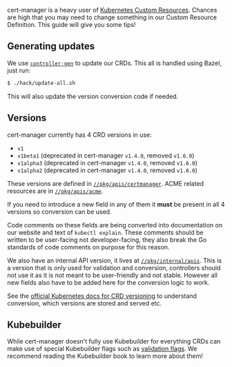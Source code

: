 cert-manager is a heavy user of
[Kubernetes Custom Resources](https://kubernetes.io/docs/concepts/extend-kubernetes/api-extension/custom-resources/).
Chances are high that you may need to change something in our Custom Resource
Definition. This guide will give you some tips!

## Generating updates

We use
[`controller-gen`](https://book.kubebuilder.io/reference/controller-gen.html) to
update our CRDs. This all is handled using Bazel, just run:

```bash
$ ./hack/update-all.sh
```

This will also update the version conversion code if needed.

## Versions

cert-manager currently has 4 CRD versions in use:

- `v1`
- `v1beta1` (deprecated in cert-manager `v1.4.0`, removed `v1.6.0`)
- `v1alpha3` (deprecated in cert-manager `v1.4.0`, removed `v1.6.0`)
- `v1alpha2` (deprecated in cert-manager `v1.4.0`, removed `v1.6.0`)

These versions are defined in
[`//pkg/apis/certmanager`](https://github.com/jetstack/cert-manager/tree/master/pkg/apis/certmanager).
ACME related resources are in
[`//pkg/apis/acme`](https://github.com/jetstack/cert-manager/tree/master/pkg/apis/certmanager).

If you need to introduce a new field in any of them it **must** be present in
all 4 versions so conversion can be used.

Code comments on these fields are being converted into documentation on our
website and text of `kubectl explain`. These comments should be written to be
user-facing not developer-facing, they also break the Go standards of code
comments on purpose for this reason.

We also have an internal API version, it lives at
[`//pkg/internal/apis`](https://github.com/jetstack/cert-manager/tree/master/pkg/internal/apis).
This is a version that is only used for validation and conversion, controllers
should not use it as it is not meant to be user-friendly and not stable. However
all new fields also have to be added here for the conversion logic to work.

See the
[official Kubernetes docs for CRD versioning](https://kubernetes.io/docs/tasks/extend-kubernetes/custom-resources/custom-resource-definition-versioning/)
to understand conversion, which versions are stored and served etc.

## Kubebuilder

While cert-manager doesn't fully use Kubebuilder for everything CRDs can make
use of special Kubebuilder flags such as
[validation flags](https://book.kubebuilder.io/reference/markers/crd-validation.html).
We recommend reading the Kubebuilder book to learn more about them!

